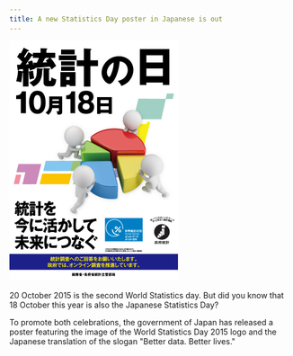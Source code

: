 ```yaml
---
title: A new Statistics Day poster in Japanese is out
---
```


<img src="/images/japanese-wsd-poster.jpg" alt="World Statistics Day 2015 poster in Japanese" style="width:300px"><br><br>20 October 2015 is the second World Statistics day.  But did you know that 18 October this year is also the Japanese Statistics Day?  

To promote both celebrations, the government of Japan has released a poster featuring the image of the World Statistics Day 2015 logo and the Japanese translation of the slogan "Better data. Better lives."
